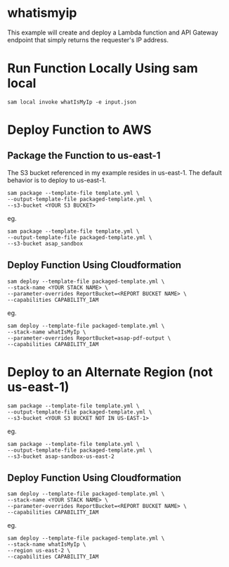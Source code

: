 # whatismyip

This example will create and deploy a Lambda function and API Gateway endpoint that simply returns the requester's IP address.

# Run Function Locally Using sam local

```
sam local invoke whatIsMyIp -e input.json
```

# Deploy Function to AWS

## Package the Function to us-east-1

The S3 bucket referenced in my example resides in us-east-1.  The default behavior is to deploy to us-east-1.

```
sam package --template-file template.yml \
--output-template-file packaged-template.yml \
--s3-bucket <YOUR S3 BUCKET>
```

eg.

```
sam package --template-file template.yml \
--output-template-file packaged-template.yml \
--s3-bucket asap_sandbox
```

## Deploy Function Using Cloudformation

```
sam deploy --template-file packaged-template.yml \
--stack-name <YOUR STACK NAME> \
--parameter-overrides ReportBucket=<REPORT BUCKET NAME> \
--capabilities CAPABILITY_IAM
```

eg.

```
sam deploy --template-file packaged-template.yml \
--stack-name whatIsMyIp \
--parameter-overrides ReportBucket=asap-pdf-output \
--capabilities CAPABILITY_IAM
```

# Deploy to an Alternate Region (not us-east-1)

```
sam package --template-file template.yml \
--output-template-file packaged-template.yml \
--s3-bucket <YOUR S3 BUCKET NOT IN US-EAST-1>
```

eg.

```
sam package --template-file template.yml \
--output-template-file packaged-template.yml \
--s3-bucket asap-sandbox-us-east-2
```

## Deploy Function Using Cloudformation

```
sam deploy --template-file packaged-template.yml \
--stack-name <YOUR STACK NAME> \
--parameter-overrides ReportBucket=<REPORT BUCKET NAME> \
--capabilities CAPABILITY_IAM
```

eg.

```
sam deploy --template-file packaged-template.yml \
--stack-name whatIsMyIp \
--region us-east-2 \
--capabilities CAPABILITY_IAM
```